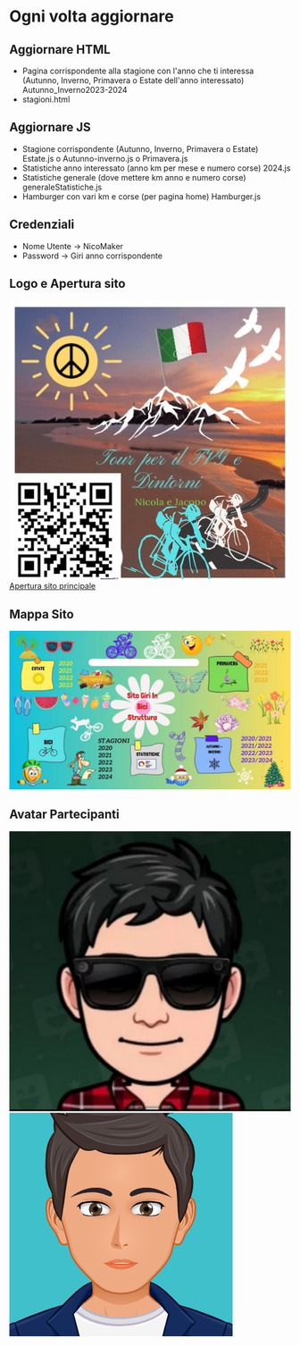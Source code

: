 # Ogni volta aggiornare

## Aggiornare HTML

- Pagina corrispondente alla stagione con l'anno che ti interessa (Autunno, Inverno, Primavera o Estate dell'anno interessato) Autunno_Inverno2023-2024
- stagioni.html

## Aggiornare JS

- Stagione corrispondente (Autunno, Inverno, Primavera o Estate) Estate.js o Autunno-inverno.js o Primavera.js
- Statistiche anno interessato (anno km per mese e numero corse) 2024.js
- Statistiche generale (dove mettere km anno e numero corse) generaleStatistiche.js
- Hamburger con vari km e corse (per pagina home) Hamburger.js

## Credenziali

- Nome Utente -> NicoMaker
- Password -> Giri anno corrispondente

## Logo e Apertura sito

![Logo](imagini%20Html%20sito%20principale/Logo%20.jpg)
[Apertura sito principale](https://giri-in-bici.netlify.app/) 

## Mappa Sito

![Mappa Sito](About_US/Mappa.jpg)

## Avatar Partecipanti
![Avatar](About_US/Avatar/AvatarNM.jpg)
![Avatar](About_US/Avatar/AvatarJR.png)